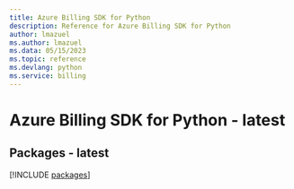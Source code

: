 ```yaml
---
title: Azure Billing SDK for Python
description: Reference for Azure Billing SDK for Python
author: lmazuel
ms.author: lmazuel
ms.data: 05/15/2023
ms.topic: reference
ms.devlang: python
ms.service: billing
---
```

# Azure Billing SDK for Python - latest
## Packages - latest
[!INCLUDE [packages](billing-index.md)]